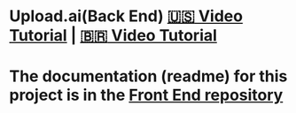 # Upload.ai(Back End) [:us: Video Tutorial](https://www.youtube.com/watch?v=dVNYoW7_m1A) | [:brazil: Video Tutorial](https://www.youtube.com/watch?v=CRXL5d8ZSx8)
# The documentation (readme) for this project is in the [Front End repository](https://github.com/GianDutra/Upload.ai_front_end)
